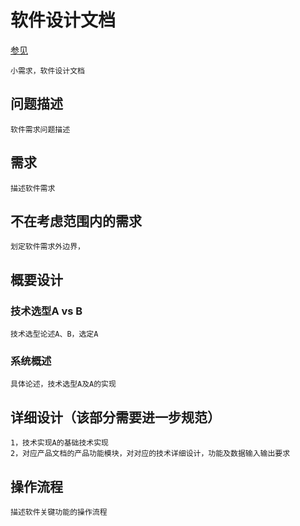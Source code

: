 # 软件设计文档
[参见](https://mp.weixin.qq.com/s?__biz=MzU2MTgxODgwNA==&mid=2247483982&idx=1&sn=e0cba9926f29986ff2cbc5f2b796453c&chksm=fc73bf95cb0436834bbd4c209ddbacf78b86cd8a1764dac1d0d95af1787ece18166dbbad168d&token=812436793&lang=zh_CN#rd)
```
小需求，软件设计文档
```
## 问题描述
```
软件需求问题描述
```
## 需求
```
描述软件需求
```
## 不在考虑范围内的需求
```
划定软件需求外边界，
```
## 概要设计
### 技术选型A vs B
```
技术选型论述A、B，选定A
```
### 系统概述
```
具体论述，技术选型A及A的实现
```
## 详细设计（该部分需要进一步规范）
```
1，技术实现A的基础技术实现
2，对应产品文档的产品功能模块，对对应的技术详细设计，功能及数据输入输出要求
```
## 操作流程
```
描述软件关键功能的操作流程
```